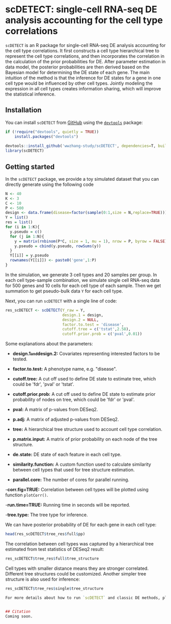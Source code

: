 # scDETECT: single-cell RNA-seq DE analysis accounting for the cell type correlations

`scDETECT` is an R package for single-cell RNA-seq DE analysis accounting for the cell type correlations. 
It first constructs a cell type hierarchical tree to represent the cell type correlations, and then incorporates the correlation in the calculation of the prior probabilities for DE.
After parameter estimation in data model, the posterior probabilities are then derived 
based on the Bayesian model for determining the DE state of each gene.
The main intuition of the method is that the inference for DE states for a gene in one 
cell type would be influenced by other cell types. Jointly modeling the expression 
in all cell types creates information sharing, which will improve the statistical inference.


## Installation
You can install `scDETECT` from [GitHub](https://github.com/wwzhang-study/scDETECT) using the [`devtools`](https://cran.r-project.org/web/packages/devtools/index.html) package:

```R
if (!require("devtools", quietly = TRUE))
    install.packages("devtools")
    
devtools::install_github('wwzhang-study/scDETECT', dependencies=T, build_vignettes = T)
library(scDETECT)
```

## Getting started
In the `scDETECT` package, we provide a toy simulated dataset that you can directly 
generate using the following code

```R
N <- 40
K <- 3
C <- 10
P <- 500
design <- data.frame(disease=factor(sample(0:1,size = N,replace=TRUE)))
Y = list()
res = list()
for (i in 1:K){
  y.pseudo = c()
  for (j in 1:N){
    y = matrix(rnbinom(P*C, size = 1, mu = 1), nrow = P, byrow = FALSE)
    y.pseudo = cbind(y.pseudo, rowSums(y))
  }
  Y[[i]] = y.pseudo
  rownames(Y[[i]]) <- paste0('gene',1:P)
}
```

In the simulation, we generate 3 cell types and 20 samples per group. In each cell type-sample combination,
we simulate single cell RNA-seq data for 500 genes and 10 cells for each cell type of each sample. Then we get summation to get pseudo-bulk data `Y` for each cell type.  

Next, you can run `scDETECT` with a single line of code:

```R
res_scDETECT <- scDETECT(Y_raw = Y, 
                         design.1 = design,
                         design.2 = NULL,
                         factor.to.test = 'disease',
                         cutoff.tree = c('tstat',2.58),
                         cutoff.prior.prob = c('pval',0.01))
```

Some explanations about the parameters:

- **design.1` and `design.2:** Covariates representing interested factors to be tested.
- **factor.to.test:** A phenotype name, e.g. "disease". 

- **cutoff.tree:** A cut off used to define DE state to estimate tree, which could be 'fdr', 'pval' or 'tstat'.

- **cutoff.prior.prob:** A cut off used to define DE state to estimate prior probability of nodes on tree, which could be 'fdr' or 'pval'. 

- **pval:** A matrix of p-values from DESeq2. 

- **p.adj:** A matrix of adjusted p-values from DESeq2.

- **tree:** A hierarchical tree structure used to account cell type correlation.

- **p.matrix.input:** A matrix of prior probability on each node of the tree structure.

- **de.state:** DE state of each feature in each cell type.

- **similarity.function:** A custom function used to calculate similarity between cell types that used for tree structure estimation.

- **parallel.core:** The number of cores for parallel running.

-**corr.fig=TRUE:** Correlation between cell types will be plotted using function `plotCorr()`. 

-**run.time=TRUE:** Running time in seconds will be reported.

-**tree.type:** The tree type for inference.

We can have posterior probability of DE for each gene in each cell type:

```R
head(res_scDETECT$tree_res$full$pp)
```

The correlation between cell types was captured by a hierarchical tree estimated
from test statistics of DESeq2 result:
```R
res_scDETECT$tree_res$full$tree_structure
```

Cell types with smaller distance means they are stronger correlated. Different tree structures could be customized. Another simpler tree structure is also used for inference:

```R
res_scDETECT$tree_res$single$tree_structure

For more details about how to run `scDETECT` and classic DE methods, please refer to `vignette("scDETECT")`.


## Citation
Coming soon.
